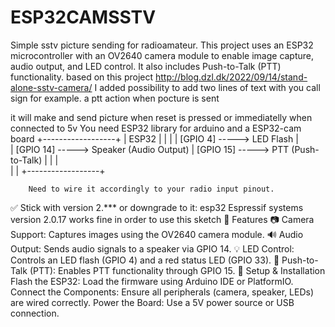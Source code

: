 # ESP32CAMSSTV
Simple sstv picture sending for radioamateur.
This project uses an ESP32 microcontroller with an OV2640 camera module to enable image capture, audio output, and LED control. It also includes Push-to-Talk (PTT) functionality.
based on this project 
http://blog.dzl.dk/2022/09/14/stand-alone-sstv-camera/
I added possibility to add two lines of text with you call sign for example. a ptt action when pocture is sent

it will make and send picture when reset is pressed or immediatelly when connected to 5v
You need ESP32 library for arduino and a ESP32-cam board
   +------------------+
        |      ESP32       |
        |                  |
        |   [GPIO 4]  -----> LED Flash
        |  
        |  [GPIO 14]  -----> Speaker (Audio Output)
        |  [GPIO 15]  -----> PTT (Push-to-Talk)
        |                  |
        |  
        |                  |
        +------------------+

        Need to wire it accordingly to your radio input pinout. 
        
✅ Stick with version 2.*** or downgrade to it: esp32 Espressif systems version 2.0.17 works fine in order to use this sketch
🚀 Features
📷 Camera Support: Captures images using the OV2640 camera module.
🔊 Audio Output: Sends audio signals to a speaker via GPIO 14.
💡 LED Control: Controls an LED flash (GPIO 4) and a red status LED (GPIO 33).
🎤 Push-to-Talk (PTT): Enables PTT functionality through GPIO 15.
🔧 Setup & Installation
Flash the ESP32: Load the firmware using Arduino IDE or PlatformIO.
Connect the Components: Ensure all peripherals (camera, speaker, LEDs) are wired correctly.
Power the Board: Use a 5V power source or USB connection.
        
